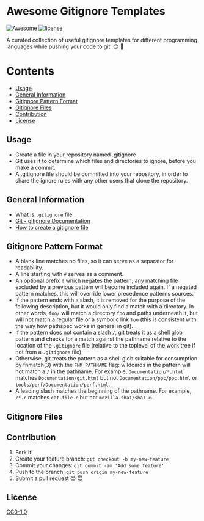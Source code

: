 # Awesome Gitignore Templates

[![Awesome](https://cdn.rawgit.com/sindresorhus/awesome/d7305f38d29fed78fa85652e3a63e154dd8e8829/media/badge.svg)](https://github.com/aashishtamsya/awesome-gitignore-templates)
[![license](https://img.shields.io/badge/license-CC0%201.0-blue.svg)](LICENSE.md)

A curated collection of useful gitignore templates for different programming languages while pushing your code to git. 😊 📝

# Contents

-	[Usage](#usage)
-	[General Information](#general-information)
-	[Gitignore Pattern Format](#gitignore-pattern-format)
-	[Gitignore Files](#gitignore-files)
-	[Contribution](#contribution)
-	[License](#license)

## Usage 

*	Create a file in your repository named .gitignore
*	Git uses it to determine which files and directories to ignore, before you make a commit. 
*	A .gitignore file should be committed into your repository, in order to share the ignore rules with any other users that clone the repository.

## General Information

* [What is `.gitignore` file](https://help.github.com/articles/ignoring-files/)
* [Git - gitignore Documentation](https://git-scm.com/docs/gitignore)
* [How to create a gitignore file](https://help.github.com/articles/ignoring-files/)

## Gitignore Pattern Format

* A blank line matches no files, so it can serve as a separator for readability.
* A line starting with `#` serves as a comment.
* An optional prefix `!` which negates the pattern; any matching file excluded by a previous pattern will become included again. If a negated pattern matches, this will override lower precedence patterns sources.
* If the pattern ends with a slash, it is removed for the purpose of the following description, but it would only find a match with a directory. In other words, `foo/` will match a directory `foo` and paths underneath it, but will not match a regular file or a symbolic link `foo` (this is consistent with the way how pathspec works in general in git).
* If the pattern does not contain a slash `/`, git treats it as a shell glob pattern and checks for a match against the pathname relative to the location of the `.gitignore` file (relative to the toplevel of the work tree if not from a `.gitignore` file).
* Otherwise, git treats the pattern as a shell glob suitable for consumption by fnmatch(3) with the `FNM_PATHNAME` flag: wildcards in the pattern will not match a `/` in the pathname. For example, `Documentation/*.html` matches `Documentation/git.html` but not `Documentation/ppc/ppc.html` or `tools/perf/Documentation/perf.html`.
* A leading slash matches the beginning of the pathname. For example, `/*.c` matches `cat-file.c` but not `mozilla-sha1/sha1.c`.

## Gitignore Files
 

## Contribution

1. Fork it!
2. Create your feature branch: `git checkout -b my-new-feature`
3. Commit your changes: `git commit -am 'Add some feature'`
4. Push to the branch: `git push origin my-new-feature`
5. Submit a pull request 😊 😇

## License
[CC0-1.0](/LICENSE)